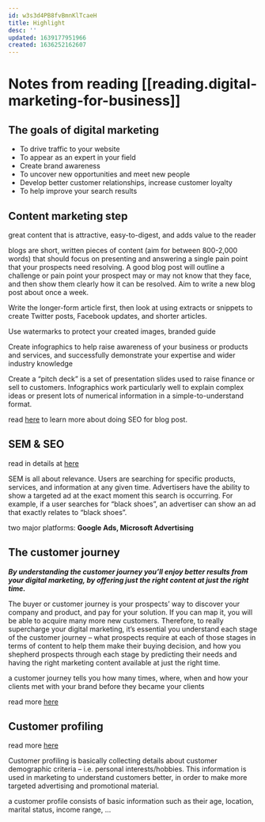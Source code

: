 ```yaml
---
id: w3s3d4PB8fvBmnKlTcaeH
title: Highlight
desc: ''
updated: 1639177951966
created: 1636252162607
---
```

# Notes from reading [[reading.digital-marketing-for-business]]

## The goals of digital marketing

- To drive traffic to your website
- To appear as an expert in your field
- Create brand awareness
- To uncover new opportunities and meet new people
- Develop better customer relationships, increase customer loyalty
- To help improve your search results

## Content marketing step

great content that is attractive, easy-to-digest, and adds value to the reader

blogs are short, written pieces of content (aim for between 800-2,000 words) that should focus on presenting and answering a single pain point that your prospects need resolving. A good blog post will outline a challenge or pain point your prospect may or may not know that they face, and then show them clearly how it can be resolved. Aim to write a new blog post about once a week.

Write the longer-form article first, then look at using extracts or snippets to create Twitter posts, Facebook updates, and shorter articles.

Use watermarks to protect your created images, branded guide

Create infographics to help raise awareness of your business or products and services, and successfully demonstrate your expertise and wider industry knowledge

Create a “pitch deck” is a set of presentation slides used to raise finance or sell to customers. Infographics work particularly well to explain complex ideas or present lots of numerical information in a simple-to-understand format.

read [here](https://hyp.is/9opjvD60Eey_KGuGwJkbJw/docdrop.org/epub/Digital-Marketing-for-Businesse---Jon-Smith-sfd8r.epub/?loc=xhtml/chapter03.xhtml) to learn more about doing SEO for blog post.

## SEM & SEO

read in details at [here](https://hyp.is/m0jXJj61Eeyuo9c7YzGP4w/docdrop.org/epub/Digital-Marketing-for-Businesse---Jon-Smith-sfd8r.epub/?loc=xhtml/chapter04.xhtml)

SEM is all about relevance. Users are searching for specific products, services, and information at any given time. Advertisers have the ability to show a targeted ad at the exact moment this search is occurring. For example, if a user searches for “black shoes”, an advertiser can show an ad that exactly relates to “black shoes”.

two major platforms: **Google Ads, Microsoft Advertising**

## **The customer journey**

***By understanding the customer journey you’ll enjoy better results from your digital marketing, by offering just the right content at just the right time.***

The buyer or customer journey is your prospects’ way to discover your company and product, and pay for your solution. If you can map it, you will be able to acquire many more new customers. Therefore, to really supercharge your digital marketing, it’s essential you understand each stage of the customer journey – what prospects require at each of those stages in terms of content to help them make their buying decision, and how you shepherd prospects through each stage by predicting their needs and having the right marketing content available at just the right time.

a customer journey tells you how many times, where, when and how your clients met with your brand before they became your clients

read more [here](https://hyp.is/LB0ZQj62EeyMg9Px-qB3hw/docdrop.org/epub/Digital-Marketing-for-Businesse---Jon-Smith-sfd8r.epub/?loc=xhtml/chapter05.xhtml)

## **Customer profiling**

read more [here](https://hyp.is/Y5Iraj62Eeydjt9svv-LCQ/docdrop.org/epub/Digital-Marketing-for-Businesse---Jon-Smith-sfd8r.epub/?loc=xhtml/chapter06.xhtml)

Customer profiling is basically collecting details about customer demographic criteria – i.e. personal interests/hobbies. This information is used in marketing to understand customers better, in order to make more targeted advertising and promotional material.

a customer profile consists of basic information such as their age, location, marital status, income range, ...
